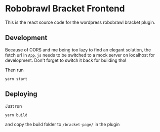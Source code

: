 # Robobrawl Bracket Frontend

This is the react source code for the wordpress robobrawl bracket plugin.

## Development

Because of CORS and me being too lazy to find an elegant solution, the fetch url in `App.js` needs to be switched to a mock server on localhost for development. Don't forget to switch it back for building tho!

Then run

```
yarn start
```

## Deploying

Just run 
```
yarn build
```
and copy the build folder to `/bracket-page/` in the plugin